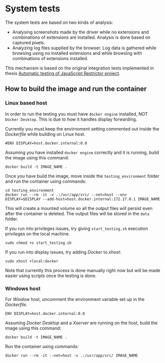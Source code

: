 # System tests
The system tests are based on two kinds of analysis:
- Analysing screenshots made by the driver while no extensions and combinations of extensions are installed. Analysis is done based on captured pixels.
- Analyzing log files supplied by the browser. Log data is gathered while browsing using no installed extensions and while browsing with combinations of extensions installed.

This mechanism is based on the original integration tests implemented in thesis [Automatic testing of JavaScript Restrictor project](https://www.vut.cz/studenti/zav-prace/detail/129897). 

## How to build the image and run the container
### Linux based host
In order to run the testing you must have `docker engine` installed, NOT `Docker Desktop`. This is due to how it handles display forwarding.

Currently you must keep the envirnoment setting commented out inside the *Dockerfile* while building on Linux host.
```
#ENV DISPLAY=host.docker.internal:0.0
```

Assuming you have installed `docker engine` correctly and it is running, build the image using this command:
```
docker build -t IMAGE_NAME .
```
Once you have build the image, move inside the `testing_environment` folder and run the container using commands:
```
cd testing_environment
docker run --rm -it -v .:/usr/app/src/ --net=host --env DISPLAY=$DISPLAY --add-host=host.docker.internal:172.17.0.1 IMAGE_NAME
```
This will create a mounted volume so all the output files will persist even after the container is deleted. The output files will be stored in the `data` folder.

If you run into privileges issues, try giving `start_testing.sh` execution privileges on the local machine.

```
sudo chmod +x start_testing.sh
```
If you run into display issues, try adding *Docker* to *xhost*:
```
sudo xhost +local:docker
```

Note that currently this process is done manually right now but will be made easier using scripts once the testing is done.

### Windows host
For *Window* host, uncomment the environment variable set up in the *Dockerfile*.

```
ENV DISPLAY=host.docker.internal:0.0
```

Assuming *Docker Desktop* and a *Xserver* are running on the host, build the image using this command:
```
docker build -t IMAGE_NAME .
```
Run the container using commands:
```
docker run --rm -it --net=host -v .:/usr/app/src/ IMAGE_NAME
```